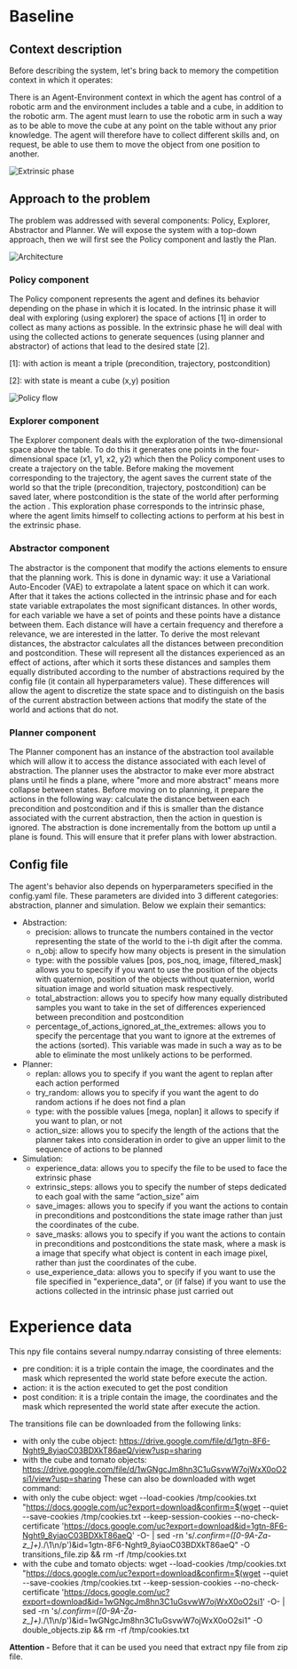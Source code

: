 # Baseline 

## Context description
Before describing the system, let's bring back to memory the competition context in which it operates:

There is an Agent-Environment context in which the agent has control of a robotic arm and the environment includes a table and a cube, in addition to the robotic arm. The agent must learn to use the robotic arm in such a way as to be able to move the cube at any point on the table without any prior knowledge. The agent will therefore have to collect different skills and, on request, be able to use them to move the object from one position to another.

![Extrinsic phase](https://github.com/emilio-cartoni/REAL2020_starter_kit/blob/master/baseline/media/extrinsic_phase_little_video.gif)

## Approach to the problem
The problem was addressed with several components: Policy, Explorer, Abstractor and Planner. We will expose the system with a top-down approach, then we will first see the Policy component and lastly the Plan.

![Architecture](https://github.com/emilio-cartoni/REAL2020_starter_kit/blob/master/baseline/media/architecture.svg)

### Policy component
The Policy component represents the agent and defines its behavior depending on the phase in which it is located. In the intrinsic phase it will deal with exploring (using explorer) the space of actions [1] in order to collect as many actions as possible. In the extrinsic phase he will deal with using the collected actions to generate sequences (using planner and abstractor) of actions that lead to the desired state [2].

[1]: with action is meant a triple (precondition, trajectory, postcondition)

[2]: with state is meant a cube (x,y) position

![Policy flow](https://github.com/emilio-cartoni/REAL2020_starter_kit/blob/master/baseline/media/class_policy.svg)

### Explorer component
The Explorer component deals with the exploration of the two-dimensional space above the table. To do this it generates one points in the four-dimensional space (x1, y1, x2, y2) which then the Policy component uses to create a trajectory on the table. Before making the movement corresponding to the trajectory, the agent saves the current state of the world so that the triple (precondition, trajectory, postcondition) can be saved later, where postcondition is the state of the world after performing the action . This exploration phase corresponds to the intrinsic phase, where the agent limits himself to collecting actions to perform at his best in the extrinsic phase.

### Abstractor component
The abstractor is the component that modify the actions elements to ensure that the planning work. This is done in dynamic way: it use a Variational Auto-Encoder (VAE) to extrapolate a latent space on which it can work. After that it takes the actions collected in the intrinsic phase and for each state variable extrapolates the most significant distances. In other words, for each variable we have a set of points and these points have a distance between them. Each distance will have a certain frequency and therefore a relevance, we are interested in the latter. To derive the most relevant distances, the abstractor calculates all the distances between precondition and postcondition. These will represent all the distances experienced as an effect of actions, after which it sorts these distances and samples them equally distributed according to the number of abstractions required by the config file (it contain all hyperparameters value). These differences will allow the agent to discretize the state space and to distinguish on the basis of the current abstraction between actions that modify the state of the world and actions that do not.

### Planner component
The Planner component has an instance of the abstraction tool available which will allow it to access the distance associated with each level of abstraction. The planner uses the abstractor to make ever more abstract plans until he finds a plane, where "more and more abstract" means more collapse between states. Before moving on to planning, it prepare the actions in the following way: calculate the distance between each precondition and postcondition and if this is smaller than the distance associated with the current abstraction, then the action in question is ignored. The abstraction is done incrementally from the bottom up until a plane is found. This will ensure that it prefer plans with lower abstraction.

## Config file
The agent's behavior also depends on hyperparameters specified in the config.yaml file. These parameters are divided into 3 different categories: abstraction, planner and simulation. Below we explain their semantics:
 - Abstraction:
   - precision: allows to truncate the numbers contained in the vector representing the state of the world to the i-th digit after the comma.
   - n_obj: allow to specify how many objects is present in the simulation
   - type: with the possible values ​​[pos, pos_noq, image, filtered_mask] allows you to specify if you want to use the position of the objects with quaternion, position of the objects without quaternion, world situation image and world situation mask respectively.
   - total_abstraction: allows you to specify how many equally distributed samples you want to take in the set of differences experienced between precondition and postcondition
   - percentage_of_actions_ignored_at_the_extremes: allows you to specify the percentage that you want to ignore at the extremes of the actions (sorted). This variable was made in such a way as to be able to eliminate the most unlikely actions to be performed.
 - Planner:
   - replan: allows you to specify if you want the agent to replan after each action performed
   - try_random: allows you to specify if you want the agent to do random actions if he does not find a plan
   - type: with the possible values ​​[mega, noplan] it allows to specify if you want to plan, or not
   - action_size: allows you to specify the length of the actions that the planner takes into consideration in order to give an upper limit to the sequence of actions to be planned
 - Simulation:
   - experience_data: allows you to specify the file to be used to face the extrinsic phase
   - extrinsic_steps: allows you to specify the number of steps dedicated to each goal with the same “action_size” aim 
   - save_images: allows you to specify if you want the actions to contain in preconditions and postconditions the state image rather than just the coordinates of the cube.
   - save_masks: allows you to specify if you want the actions to contain in preconditions and postconditions the state mask, where a mask is a image that specify what object is content in each image pixel, rather than just the coordinates of the cube.
   - use_experience_data: allows you to specify if you want to use the file specified in "experience_data", or (if false) if you want to use the actions collected in the intrinsic phase just carried out

# Experience data
This npy file contains several numpy.ndarray consisting of three elements: 
- pre condition: it is a triple contain the image, the coordinates and the mask which represented the world state before execute the action.  
- action: it is the action executed to get the post condition
- post condition: it is a triple contain the image, the coordinates and the mask which represented the world state after execute the action.  

The transitions file can be downloaded from the following links:
- with only the cube object: https://drive.google.com/file/d/1gtn-8F6-Nght9_8yiaoC03BDXkT86aeQ/view?usp=sharing
- with the cube and tomato objects: https://drive.google.com/file/d/1wGNgcJm8hn3C1uGsvwW7ojWxX0oO2si1/view?usp=sharing
These can also be downloaded with wget command:
- with only the cube object: wget --load-cookies /tmp/cookies.txt "https://docs.google.com/uc?export=download&confirm=$(wget --quiet --save-cookies /tmp/cookies.txt --keep-session-cookies --no-check-certificate 'https://docs.google.com/uc?export=download&id=1gtn-8F6-Nght9_8yiaoC03BDXkT86aeQ' -O- | sed -rn 's/.*confirm=([0-9A-Za-z_]+).*/\1\n/p')&id=1gtn-8F6-Nght9_8yiaoC03BDXkT86aeQ" -O transitions_file.zip && rm -rf /tmp/cookies.txt
- with the cube and tomato objects: wget --load-cookies /tmp/cookies.txt "https://docs.google.com/uc?export=download&confirm=$(wget --quiet --save-cookies /tmp/cookies.txt --keep-session-cookies --no-check-certificate 'https://docs.google.com/uc?export=download&id=1wGNgcJm8hn3C1uGsvwW7ojWxX0oO2si1' -O- | sed -rn 's/.*confirm=([0-9A-Za-z_]+).*/\1\n/p')&id=1wGNgcJm8hn3C1uGsvwW7ojWxX0oO2si1" -O double_objects.zip && rm -rf /tmp/cookies.txt

**Attention -** Before that it can be used you need that extract npy file from zip file.
